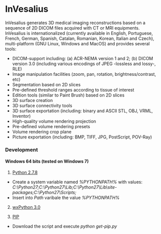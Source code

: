 # InVesalius

InVesalius generates 3D medical imaging reconstructions based on a sequence of 2D DICOM files acquired with CT or MRI equipments.  InVesalius is internationalized (currently available in English, Portuguese, French, German, Spanish, Catalan, Romanian, Korean, Italian and Czech), multi-platform (GNU Linux, Windows and MacOS) and provides several tools:
  * DICOM-support including: (a) ACR-NEMA version 1 and 2; (b) DICOM version 3.0 (including various encodings of JPEG -lossless and lossy-, RLE)
  * Image manipulation facilities (zoom, pan, rotation, brightness/contrast, etc)
  * Segmentation based on 2D slices
  * Pre-defined threshold ranges according to tissue of interest
  * Edition tools (similar to Paint Brush) based on 2D slices
  * 3D surface creation
  * 3D surface connectivity tools 
  * 3D surface exportation (including: binary and ASCII STL, OBJ, VRML, Inventor)
  * High-quality volume rendering projection
  * Pre-defined volume rendering presets
  * Volume rendering crop plane
  * Picture exportation (including: BMP, TIFF, JPG, PostScript, POV-Ray)

### Development

#### Windows 64 bits (tested on Windows 7)

1) [Python 2.7.8](http://bit.ly/1W6JQ6L)

* Create a system variable named *%PYTHONPATH%* with values: *C:\Python27;C:\Python27\Lib;C:\Python27\Lib\site-packages;C:\Python27\Scripts;*
* Insert into *Path* varibale the value *%PYTHONPATH%*

2) [wxPython 3.0](http://bit.ly/1YJesZT)

3) [PIP](http://bit.ly/1YJesZT)
* Download the script and execute *python get-pip.py* 
